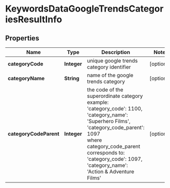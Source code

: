 # KeywordsDataGoogleTrendsCategoriesResultInfo


## Properties

| Name | Type | Description | Notes |
|------------ | ------------- | ------------- | -------------|
**categoryCode** | **Integer** | unique google trends category identifier |[optional]|
**categoryName** | **String** | name of the google trends category |[optional]|
**categoryCodeParent** | **Integer** | the code of the superordinate category<br>example:<br>'category_code': 1100,<br>'category_name': 'Superhero Films',<br>'category_code_parent': 1097<br>where category_code_parent corresponds to:<br>'category_code': 1097,<br>'category_name': 'Action & Adventure Films' |[optional]|